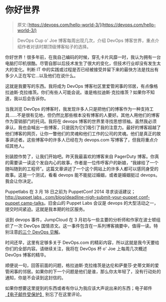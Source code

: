 # 你好世界

> 原文:[https://devops.com/hello-world-3/](https://devops.com/hello-world-3/)

> DevOps Cup o' Joe 博客每周出现几次，介绍 DevOps 博客世界，重点介绍作者对该时期顶级博客帖子的选择。

你好世界！很多年前，在我自己编码的时候，穿孔卡片风靡一时，我认为拥有一台电脑打印机很酷。尽管自那以后技术发生了很大的变化，但技术行业却没有发生太大的变化。判断 IT 中的实践或过程是否已经被接受并留下来的最快方法是找出有多少人正在写它…以及他们在说什么。

这就是我要写的东西。我将成为 DevOps 博客社区里爱管闲事的邻居，有点像格拉迪斯·克拉维茨。你们有些人可能会说。谁是格拉迪斯·克拉维茨？如果你不知道，我以后会告诉你。

当我浏览 DevOps 的博客时，我发现许多人只是把他们的博客作为一种支持工具……不是很有见地，但仍然比那些根本没有博客的人要好。其他人用他们的博客作为营销部门的托词。我将在 devops 博客的世界里寻找思想领袖。虽然我必须承认，我也会喊出一些博客，只是因为它们吸引了我的注意力。最好的博客超越了他们博客的网页，让你一瞥他们的灵魂和他们工作的公司的灵魂。他们是真正的故事讲述者。这些博客中的许多人已经在为 devops.com 写博客了，但我将重点介绍其他人。

别装腔作势了，让我们开始吧。昨天我最喜欢的博客来自 PagerDuty 博客。你真的需要读一读这个发自内心的故事，作者是一位传呼客户的新娘，“我嫁给了一个随叫随到的工程师”。这篇文章讲述了一个这个网站上的许多人都可以感同身受的故事。这是一个测试，看看 devops 能不能挺过婚姻，或者是婚姻挺过 devops。我会让你决定。

Puppetlabs 在 3 月 18 日之前为 PuppetConf 2014 寻求谈话建议；[http://puppet labs . com/blog/deadline-nigh-submit-your-puppet conf-puppet camp-talks](http://puppetlabs.com/blog/deadline-nigh-submit-your-puppetconf-puppetcamp-talks)。旧金山的 Puppet Labs 会议是 devops 的大型活动之一，提交时间紧迫。这就是我本期的社区服务。

谈到 devops 事件，JumpCloud 在 3 月初与一些主要的分析师和作家在波士顿组织了一次 DevOps 国情咨文。这一事件包含在一系列博客摘要中，值得一读。特别注意[的三个 DevOps 见解](http://www.jumpcloud.com/takeaways-devops-state-union-boston/)。

时间还早，这里有足够多关于 DevOps.com 的精彩内容，所以这就是我今天要给你们的全部内容。请继续关注，我将在 DevOps 杯 o' Joe 上每周几次概述 DevOps 博客的精华。

顺便说一句，回答前面的问题，格拉迪斯·克拉维茨是达伦和萨曼莎·史蒂文斯的爱管闲事的邻居。如果你的下一个问题是他们是谁，那么你太年轻了，没有行动处的通知，你是不会读到这封信的。

如果你想要这里提到的东西或者有你认为我应该大声说出来的东西；电子邮件 [【电子邮件受保护】](/cdn-cgi/l/email-protection#c0b0a1b2aba5b280a4a5b6afb0b3eea3afad) 别忘了在这里评论。